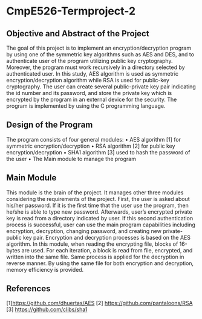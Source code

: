 # CmpE526-Termproject-2



## Objective and Abstract of the Project
The goal of this project is to implement an encryption/decryption program by using one of the symmetric key algorithms such as AES and DES, and to authenticate user of the program utilizing public key cryptography. Moreover, the program must work recursively in a directory selected by authenticated user. In this study, AES algorithm is used as symmetric encryption/decryption algorithm while RSA is used for public-key cryptography. The user can create several public-private key pair indicating the id number and its password, and store the private key which is encrypted by the program in an external device for the security. The program is implemented by using the C programming language.

## Design of the Program
The program consists of four general modules:
• AES algorithm [1] for symmetric encryption/decryption
• RSA algorithm [2] for public key encryption/decryption
• SHA1 algorithm [3] used to hash the password of the user
• The Main module to manage the program

## Main Module

This module is the brain of the project. It manages other three modules considering the requirements of the project. First, the user is asked about his/her password. If it is the first time that the user use the program, then he/she is able to type new password. Afterwards, user’s encrypted private key is read from a directory indicated by user. If this second authentication process is successful, user can use the main program capabilities including encryption, decryption, changing password, and creating new private-public key pair.
Encryption and decryption processes is based on the AES algorithm. In this module, when reading the encrypting file, blocks of 16-bytes are used. For each iteration, a block is read from file, encrypted, and written into the same file. Same process is applied for the decryption in reverse manner. By using the same file for both encryption and decryption, memory efficiency is provided.


## References

[1]https://github.com/dhuertas/AES 
[2] https://github.com/pantaloons/RSA 
[3] https://github.com/clibs/sha1
